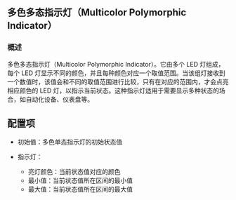 ## 多色多态指示灯（Multicolor Polymorphic Indicator）

### 概述

多色多态指示灯（Multicolor Polymorphic Indicator）。它由多个 LED 灯组成，每个 LED 灯显示不同的颜色，并且每种颜色对应一个取值范围。当该组灯接收到一个数值时，该值会和不同的取值范围进行比较，只有在对应的范围内，才会点亮相应颜色的 LED 灯，以指示当前状态。这种指示灯适用于需要显示多种状态的场合，如自动化设备、仪表盘等。

## 配置项

- 初始值：多色单态指示灯的初始状态值

- 指示灯：

  - 亮灯颜色：当前状态值对应的颜色
  - 最小值：当前状态值所在区间的最小值
  - 最大值：当前状态值所在区间的最大值

